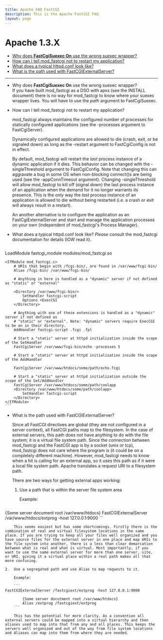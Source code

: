 ```yaml
---
title: Apache FAQ FastCGI
description: This is the Apache FastCGI FAQ.
layout: page
---
```


# Apache 1.3.X

*   [Why does **FastCgiSuexec On** use the wrong suexec wrapper?](#WrongSuexecWrapper)
*   [How can I tell mod_fastcgi not to restart my application?](#NoRestart)
*   [What does a typical httpd.conf look like?](#typical_httpd.conf)
*   [What is the path used with FastCGIExternalServer?](#FastCGIExternalServer)

* * *

*   <a name="WrongSuexecWrapper">Why does **FastCgiSuexec On** use the wrong suexec wrapper?</a>  
    If you have built mod_fastcgi as a DSO with apxs (see the INSTALL document) there is no way for mod_fastcgi to know where your suexec wrapper lives. You will have to use the _path_ argument to FastCgiSuexec.
*   <a name="NoRestart">How can I tell mod_fastcgi not to restart my application?</a>

    mod_fastcgi always maintains the configured number of processes for statically configured applications (see the -processes argument to FastCgiServer).

    Dynamically configured applications are allowed to die (crash, exit, or be signaled down) as long as the -restart argument to FastCgiConfig is not in effect.

    By default, mod_fastcgi will restart the _last_ process instance of a dynamic application if it dies. This behavior can be changed with the -singleThreshold argument to FastCgiConfig. Note that changing this can aggravate a bug in some OS when non-blocking connect()s are being used (see the -appConnTimeout argument). Changing -singleThreshold will allow mod_fastcgi to kill off (signal down) the last process instance of an application when the demand for it no longer warrants its presence. This is the only way the _last_ process instance of an application is allowed to die without being restarted (i.e. a crash or exit will always result in a restart).

    An another alternative is to configure the application as an FastCgiExternalServer and start and manage the application processes on your own (independent of mod_fastcgi's Process Manager).

*   <a name="typical_httpd.conf">What does a typical httpd.conf look like?</a> _Please_ consult the mod_fastcgi documentation for details (IOW read it).

    ```
LoadModule fastcgi_module modules/mod_fastcgi.so

    <IfModule mod_fastcgi.c>
        # URIs that begin with /fcgi-bin/, are found in /var/www/fcgi-bin/
        Alias /fcgi-bin/ /var/www/fcgi-bin/

        # Anything in here is handled as a "dynamic" server if not defined as "static" or "external"

        <Directory /var/www/fcgi-bin/>
            SetHandler fastcgi-script
            Options +ExecCGI
        </Directory>

        # Anything with one of these extensions is handled as a "dynamic"  server if not defined as
        # "static" or "external". Note: "dynamic" servers require ExecCGI to be on in their directory.
        AddHandler fastcgi-script .fcgi .fpl

        # Start a "static" server at httpd initialization inside the scope of the SetHandler
        FastCgiServer /var/www/fcgi-bin/echo -processes 5

        # Start a "static" server at httpd initialization inside the scope of the AddHandler

        FastCgiServer /var/www/htdocs/some/path/echo.fcgi

        # Start a "static" server at httpd initialization outside the scope of the Set/AddHandler
        FastCgiServer /var/www/htdocs/some/path/coolapp
        <Directory /var/www/htdocs/some/path/coolapp>
            SetHandler fastcgi-script
        </Directory>
    </IfModule>
    ```

*   <a name="FastCGIExternalServer">What is the path used with FastCGIExternalServer?</a>

    Since all FastCGI directives are global (they are not configured in a server context), all FastCGI paths map to the filesystem. In the case of external servers, this path does not have anything to do with the file system; it is a virtual file system path. Since the connection between mod_fastcgi and the FastCGI app is by a socket (unix or tcp), mod_fastcgi does not care where the program is (it could be on a completely different machine). However, mod_fastcgi needs to know when a hit is calling for an external app, so it uses this path as if it were a local file system path. Apache translates a request URI to a filesystem path.

    There are two ways for getting external apps working:

    1.  Use a path that is within the server file system area

        Example:

        ```
{Some server document root /var/www/htdocs}
        FastCGIExternalServer /var/www/htdocs/extprog -host 127.0.0.1:9000
        ```

        This seems easiest but has some shortcomings. Firstly there is the combination of real and virtual filesystem locations in the same place. If you are trying to keep all your files well organized and you have source files for the external server in one place and map URIs to the file system into another, there is a less than clear demarcation between what is real and what is virtual. Most importantly, if you want to use the same external server for more than one server, site, or URI, giving it a virtual place within a real path makes all that more confusing.

    2.  Use a segregated path and use Alias to map requests to it.

        Example:

        ```
    FastCGIExternalServer /fastcgiext/extprog -host 127.0.0.1:9000

            {Some server docutment root /var/www/htdocs}
            Alias /extprog /fastcgiext/extprog
        ```

        This has the potential for more clarity. As a convention all external servers could be mapped into a virtual hierarchy and then aliases used to map into that from any and all places. This keeps the servers well organized and out of the way from file system locations and Aliases can map into them from where they are needed.
